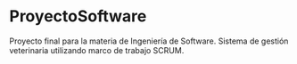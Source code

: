 # ProyectoSoftware
Proyecto final para la materia de Ingeniería de Software. Sistema de gestión veterinaria utilizando marco de trabajo SCRUM.
